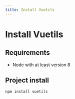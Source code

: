 ```yaml
---
title: Install Vuetils
---
```


# Install Vuetils


## Requirements

* Node with at least version 8

## Project install

```bash
npm install vuetils
```